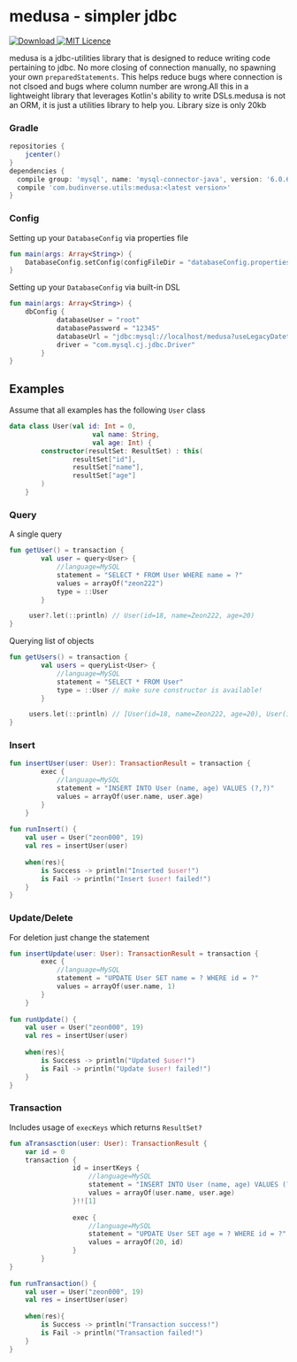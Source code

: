 # medusa - simpler jdbc
 [ ![Download](https://api.bintray.com/packages/budinverse/utils/medusa/images/download.svg) ](https://bintray.com/budinverse/utils/medusa/_latestVersion)
 [![MIT Licence](https://badges.frapsoft.com/os/mit/mit.svg?v=103)](https://opensource.org/licenses/mit-license.php)
 
medusa is a jdbc-utilities library that is designed to reduce writing code pertaining to jdbc. No more closing of connection manually, no spawning your own `preparedStatements`. This helps reduce bugs where connection is not clsoed and bugs where column number are wrong.All this in a lightweight library that leverages Kotlin's ability to write DSLs.medusa is not an ORM, it is just a utilities library to help you. Library size is only 20kb

### Gradle
```groovy
repositories {
    jcenter()
}
dependencies {
  compile group: 'mysql', name: 'mysql-connector-java', version: '6.0.6' //depends on the driver you need
  compile 'com.budinverse.utils:medusa:<latest version>'
}
```
### Config
Setting up your `DatabaseConfig` via properties file
```kotlin
fun main(args: Array<String>) {
    DatabaseConfig.setConfig(configFileDir = "databaseConfig.properties")
}
```

Setting up your `DatabaseConfig` via built-in DSL
```kotlin
fun main(args: Array<String>) {
    dbConfig {
            databaseUser = "root"
            databasePassword = "12345"
            databaseUrl = "jdbc:mysql://localhost/medusa?useLegacyDatetimeCode=false&serverTimezone=UTC"
            driver = "com.mysql.cj.jdbc.Driver"
        }
}
```
## Examples
Assume that all examples has the following `User` class
```kotlin
data class User(val id: Int = 0,
                     val name: String,
                     val age: Int) {
        constructor(resultSet: ResultSet) : this(
                resultSet["id"],
                resultSet["name"],
                resultSet["age"]
        )
    }
```

### Query
A single query
```kotlin
fun getUser() = transaction {
        val user = query<User> {
            //language=MySQL
            statement = "SELECT * FROM User WHERE name = ?"
            values = arrayOf("zeon222")
            type = ::User
        }

     user?.let(::println) // User(id=18, name=Zeon222, age=20)
}
```
Querying list of objects
```kotlin
fun getUsers() = transaction {
        val users = queryList<User> {
            //language=MySQL
            statement = "SELECT * FROM User"
            type = ::User // make sure constructor is available!
        }

     users.let(::println) // [User(id=18, name=Zeon222, age=20), User(id=20, name=Zeon333, age=19)]
}
```

### Insert
```kotlin
fun insertUser(user: User): TransactionResult = transaction {
        exec {
            //language=MySQL
            statement = "INSERT INTO User (name, age) VALUES (?,?)"
            values = arrayOf(user.name, user.age)
        }
    }
    
fun runInsert() {
    val user = User("zeon000", 19)
    val res = insertUser(user)
    
    when(res){
        is Success -> println("Inserted $user!")
        is Fail -> println("Insert $user! failed!")
    }
}    
```

### Update/Delete
For deletion just change the statement
```kotlin
fun insertUpdate(user: User): TransactionResult = transaction {
        exec {
            //language=MySQL
            statement = "UPDATE User SET name = ? WHERE id = ?"
            values = arrayOf(user.name, 1)
        }
    }
    
fun runUpdate() {
    val user = User("zeon000", 19)
    val res = insertUser(user)
    
    when(res){
        is Success -> println("Updated $user!")
        is Fail -> println("Update $user! failed!")
    }
}    
```

### Transaction
Includes usage of `execKeys` which returns `ResultSet?`
```kotlin
fun aTransasction(user: User): TransactionResult {
    var id = 0
    transaction {
                id = insertKeys {
                    //language=MySQL
                    statement = "INSERT INTO User (name, age) VALUES (?,?)"
                    values = arrayOf(user.name, user.age)
                }!![1]
    
                exec {
                    //language=MySQL
                    statement = "UPDATE User SET age = ? WHERE id = ?"
                    values = arrayOf(20, id)
                }
        }
}
    
fun runTransaction() {
    val user = User("zeon000", 19)
    val res = insertUser(user)
    
    when(res){
        is Success -> println("Transaction success!")
        is Fail -> println("Transaction failed!")
    }
}    
```



